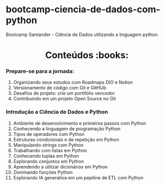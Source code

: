 # bootcamp-ciencia-de-dados-com-python
Bootcamp Santander - Ciência de Dados utilizando a linguagem python.

<h1 align="center">Conteúdos :books:</h1> 

### Prepare-se para a jornada:
1. Organizando seus estudos com Roadmaps DIO e Notion
2. Versionamento de código com Git e GitHUb
3. Desafios de projeto: crie um portifólio vencedor
4. Contribuindo em um projeto Open Source no Git

### Introdução a Ciência de Dados e Python
1. Ambiente de desenvolvimento e primeiros passos com Python
2. Conhecendo a linguagem de programação Python
3. Tipos de operadores com Python
4. Estruturas condicionais e de repetição em Python
5. Manipulando strings com Python
6. Trabalhando com listas em Python
7. Conhecendo tuplas em Python
8. Explorando conjuntos em Python
9. Aprendendo a utilizar dicionários em Python
10. Dominando funções Python
11. Explorando IA generativa em um pepiline de ETL com Python
